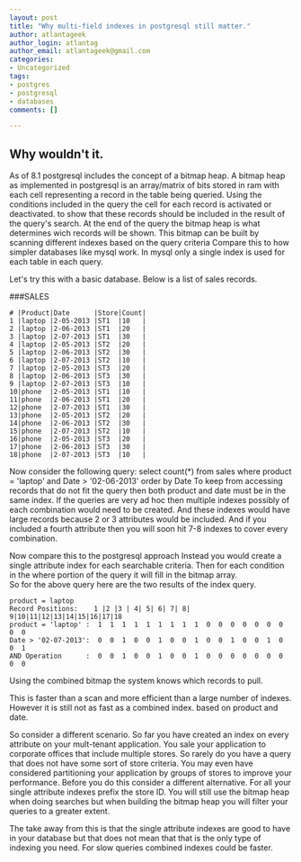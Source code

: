```yaml
---
layout: post
title: "Why multi-field indexes in postgresql still matter."
author: atlantageek
author_login: atlantag
author_email: atlantageek@gmail.com
categories: 
- Uncategorized
tags: 
- postgres
- postgresql
- databases
comments: []

---
```


## Why wouldn't it.
As of 8.1 postgresql includes the concept of a bitmap heap. A bitmap heap as implemented in postgresql is an array/matrix of bits stored in ram with each cell representing a record in the table being queried. Using the conditions included in the query the cell for each record is activated or deactivated. to show that these records should be included in the result of the query's search.  At the end of the query the bitmap heap is what determines wich records will be shown.  This bitmap can be built by scanning different indexes based on the query criteria 
Compare this to how simpler databases like mysql work. In mysql only a single index is used for each table in each query.

Let's try this with a basic database.  Below is a list of sales records.

###SALES

	# |Product|Date      |Store|Count|
	1 |laptop |2-05-2013 |ST1  |10   |
	2 |laptop |2-06-2013 |ST1  |20   |
	3 |laptop |2-07-2013 |ST1  |30   |
	4 |laptop |2-05-2013 |ST2  |20   |
	5 |laptop |2-06-2013 |ST2  |30   |
	6 |laptop |2-07-2013 |ST2  |10   |
	7 |laptop |2-05-2013 |ST3  |20   |
	8 |laptop |2-06-2013 |ST3  |30   |
	9 |laptop |2-07-2013 |ST3  |10   |
	10|phone  |2-05-2013 |ST1  |10   |
	11|phone  |2-06-2013 |ST1  |20   |
	12|phone  |2-07-2013 |ST1  |30   |
	13|phone  |2-05-2013 |ST2  |20   |
	14|phone  |2-06-2013 |ST2  |30   |
	15|phone  |2-07-2013 |ST2  |10   |
	16|phone  |2-05-2013 |ST3  |20   |
	17|phone  |2-06-2013 |ST3  |30   |
	18|phone  |2-07-2013 |ST3  |10   |

Now consider the following query:
select count(\*) from sales where product = 'laptop' and Date > '02-06-2013' order by Date
To keep from accessing records that do not fit the query then both product and date must be in the same index. If the queries are very ad hoc then multiple indexes possibly of each combination would need to be created. And these indexes would have large records because 2 or 3 attributes would be included.  And if you included a fourth attribute then you will soon hit 7-8 indexes to cover every combination.

Now compare this to the postgresql approach 
Instead you would create a single attribute index for each searchable criteria. Then for each condition in the where portion of the query it will fill in the bitmap array.  
So for the above query here are the two results of the index query.

	product = laptop
	Record Positions:    1 |2 |3 | 4| 5| 6| 7| 8| 9|10|11|12|13|14|15|16|17|18
	product = 'laptop' :  1  1  1  1  1  1  1  1  1  0  0  0  0  0  0  0  0  0
	Date > '02-07-2013':  0  0  1  0  0  1  0  0  1  0  0  1  0  0  1  0  0  1
	AND Operation      :  0  0  1  0  0  1  0  0  1  0  0  0  0  0  0  0  0  0

Using the combined bitmap the system knows which records to pull.

This is faster than a scan and more efficient than a large number of indexes.  However it is still not as fast as a combined index. based on product and date.

So consider a different scenario.  So far you have created an index on every attribute on your mult-tenant application. You sale your application to corporate offices that include multiple stores.  So rarely do you have a query that does not have some sort of store criteria. You may even have considered partitioning your application by groups of stores to improve your performance. Before you do this consider a different alternative.  For all your single attribute indexes prefix the store ID. You will still use the bitmap heap when doing searches but when building the bitmap heap you will filter your queries to a greater extent.

The take away from this is that the single attribute indexes are good to have in your database but that does not mean that that is the only type of indexing you need.  For slow queries combined indexes could be faster.
